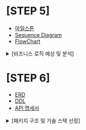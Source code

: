 # [STEP 5]
* [마일스톤](https://github.com/users/hwivelop/projects/3)
* [Sequence Diagram](https://github.com/hwivelop/concert-reservation/blob/step5/docs/SEQUENCE.md)
* [FlowChart](https://github.com/hwivelop/concert-reservation/blob/step5/docs/FLOWCHART.md)

<details>
  <summary>[비즈니스 로직 예상 및 분석]</summary>

`콘서트 시나리오`의 경우, 대기열과 레디스를 사용할 수 있어 선정하였습니다.

요구사항 분석

#### 유저 토큰 발급 API
    - DB 의 부하를 줄이기 위해 대기열을 도입
    - 최초 1회 토큰 발급이 필수
    - 모든 API를 호출하기 전, 유저의 대기열 토큰 상태를 확인하여 API 호출 가능 여부를 판단
    - 토큰 응답 시에는 유저 UUID/ 대기 순서/ 남은 대기 시간을 포함
    - 대기열의 유효 시간을 설정하여 일정 시간이 지나면 토큰이 만료되도록 처리

#### 내 대기번호를 조회하는 폴링용 API
    - n분마다 클라이언트가 폴링 방식으로 해당 API를 호출하여 자신의 대기번호를 확인
    - 순번, 대기 순서, 남은 대기 시간 반환
    - 대기 상태가 PROGRESS로 변경되면 API 호출 가능

#### 예약 가능 날짜 / 좌석 API
    - 대기열의 토큰 상태가 PROGRESS 경우만, 호출 가능
    - 예약 가능한 날짜 목록을 조회하여 사용자가 선택할 수 있도록 반환
    - 특정 날짜를 입력받아 해당 날짜의 예약 가능한 좌석 정보를 조회, 좌석 번호와 상태(예약 가능 여부)를 응답
    - 좌석 번호는 1번부터 50번까지 관리되며, 사용자는 이를 기준으로 예약 가능 여부를 확인

#### 좌석 예약 요청 API
    - 대기열의 토큰 상태가 PROGRESS 경우만, 호출 가능
    - 날짜와 좌석 번호를 입력받아 좌석 예약(5분 동안 임시 예약)
    - 임시 예약된 좌석은 다른 사람이 예약 및 결제 할 수 없음
    - 5분 후 임시 배정이 해제되면 다른 사람이 예약 가능

#### 잔액 충전 / 조회 API
    - 유저의 충전 금액을 입력받아 잔액을 충전
    - 유저의 잔액을 조회

#### 결제 API
    - 좌석 예약 시 임시 배정된 좌석에 대해 결제 처리
    - 결제 완료 후 토큰을 만료 처리, 사용 히스토리 저장

</details>

# [STEP 6]
* [ERD](https://github.com/hwivelop/concert-reservation/blob/step6/docs/ERD.md)
* [DDL](https://github.com/hwivelop/concert-reservation/blob/step6/docs/DDL.sql)
* [API 명세서](https://github.com/hwivelop/concert-reservation/blob/step6/docs/APISPEC.yml)

<details>
  <summary>[패키지 구조 및 기술 스택 선정]</summary>

```text
ConcertReservationApplication.java
├── api
│   ├── concert
│   │   ├── ConcertController.java
│   │   └── dto
│   │       ├── request
│   │       │   └── ReservationSeatRequest.java
│   │       └── response
│   │           ├── ConcertAvailableDateResponse.java
│   │           ├── ConcertAvailableSeatResponse.java
│   │           └── ReservationPayResponse.java
│   ├── config
│   │   └── SwaggerConfig.java
│   ├── member
│   │   ├── MemberController.java
│   │   └── dto
│   │       ├── request
│   │       │   └── MemberChargeRequest.java
│   │       └── response
│   │           └── MemberResponse.java
│   ├── payment
│   │   ├── PaymentHistoryController.java
│   │   └── dto
│   │       ├── request
│   │       └── response
│   │           └── PaymentHistoryResponse.java
│   └── queue
│       ├── MemberQueueController.java
│       └── dto
│           ├── request
│           └── response
│               ├── MemberQueueCreateResponse.java
│               └── MemberQueueMyTurnResponse.java
└── domain
├── BaseCreateEntity.java
├── BaseEntity.java
├── concert
│   ├── Concert.java
│   ├── ConcertStatus.java
│   ├── schedule
│   │   └── ConcertSchedule.java
│   └── seat
│       └── ConcertSeat.java
├── member
│   ├── Member.java
│   └── queue
│       ├── MemberQueue.java
│       └── TokenStatus.java
├── payment
│   ├── PaymentHistory.java
│   └── PaymentType.java
└── reservation
├── Reservation.java
└── ReservationStatus.java
```

## 기술 스택

#### Architecture
    - Layered Architecture Based
#### DB ORM
    - JPA
    - MySQL(임시 H2)
#### Test
    - JUnit + AssertJ

## 개발 환경

#### java
    - 17
#### spring boot
    - 3.3.4

</details>


